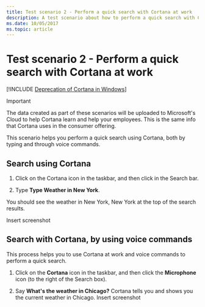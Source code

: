 ```yaml
---
title: Test scenario 2 - Perform a quick search with Cortana at work
description: A test scenario about how to perform a quick search with Cortana at work.
ms.date: 10/05/2017
ms.topic: article
---
```


# Test scenario 2 - Perform a quick search with Cortana at work
<!--Using include for Cortana in Windows deprecation -->
[!INCLUDE [Deprecation of Cortana in Windows](./includes/cortana-deprecation.md)]

>[!Important]
>The data created as part of these scenarios will be uploaded to Microsoft's Cloud to help Cortana learn and help your employees. This is the same info that Cortana uses in the consumer offering.

This scenario helps you perform a quick search using Cortana, both by typing and through voice commands.

## Search using Cortana

1. Click on the Cortana icon in the taskbar, and then click in the Search bar.

1. Type **Type Weather in New York**.

You should see the weather in New York, New York at the top of the search results.

Insert screenshot

## Search with Cortana, by using voice commands

This process helps you to use Cortana at work and voice commands to perform a quick search.

1. Click on the **Cortana** icon in the taskbar, and then click the **Microphone** icon (to the right of the Search box).

1. Say **What's the weather in Chicago?** Cortana tells you and shows you the current weather in Chicago.
Insert screenshot
